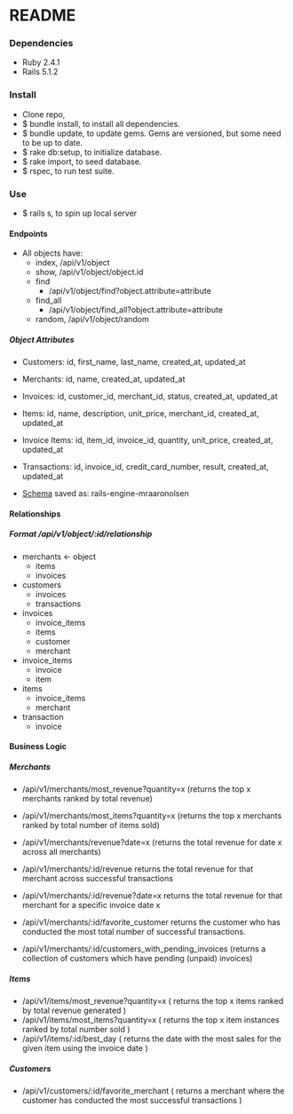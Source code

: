# README
### Dependencies

* Ruby 2.4.1
* Rails 5.1.2

### Install

* Clone repo, 
* $ bundle install, to install all dependencies.
* $ bundle update, to update gems. Gems are versioned, but some need to be up to date.
* $ rake db:setup, to initialize database.
* $ rake import, to seed database.
* $ rspec, to run test suite.

### Use

* $ rails s, to spin up local server

#### Endpoints

  * All objects have:
    * index, /api/v1/object
    * show, /api/v1/object/object.id
    * find
      * /api/v1/object/find?object.attribute=attribute
    * find_all
      * /api/v1/object/find_all?object.attribute=attribute
    * random, /api/v1/object/random
    
##### Object Attributes

 * Customers: id, first_name, last_name, created_at, updated_at
 * Merchants: id, name, created_at, updated_at
 * Invoices: id, customer_id, merchant_id, status, created_at, updated_at
 * Items: id, name, description, unit_price, merchant_id, created_at, updated_at
 * Invoice Items: id, item_id, invoice_id, quantity, unit_price, created_at, updated_at
 * Transactions: id, invoice_id, credit_card_number, result, created_at, updated_at

 * [Schema](http://ondras.zarovi.cz/sql/demo/) saved as: rails-engine-mraaronolsen
  
#### Relationships
##### Format /api/v1/object/:id/relationship
 
  * merchants <- object
    * items
    * invoices
  * customers
    * invoices
    * transactions
  * invoices
    * invoice_items
    * items
    * customer
    * merchant
  * invoice_items
    * invoice
    * item
  * items
    * invoice_items
    * merchant
  * transaction
    * invoice

#### Business Logic

##### Merchants
 * /api/v1/merchants/most_revenue?quantity=x (returns the top x merchants ranked by total revenue)
 * /api/v1/merchants/most_items?quantity=x (returns the top x merchants ranked by total number of items sold)
 * /api/v1/merchants/revenue?date=x (returns the total revenue for date x across all merchants)

 * /api/v1/merchants/:id/revenue returns the total revenue for that merchant across successful transactions
 * /api/v1/merchants/:id/revenue?date=x returns the total revenue for that merchant for a specific invoice date x
 * /api/v1/merchants/:id/favorite_customer returns the customer who has conducted the most total number of successful transactions.
 * /api/v1/merchants/:id/customers_with_pending_invoices (returns a collection of customers which have pending (unpaid) invoices)
  
##### Items
 * /api/v1/items/most_revenue?quantity=x ( returns the top x items ranked by total revenue generated )
 * /api/v1/items/most_items?quantity=x ( returns the top x item instances ranked by total number sold )
 * /api/v1/items/:id/best_day ( returns the date with the most sales for the given item using the invoice date )
   
##### Customers
 * /api/v1/customers/:id/favorite_merchant ( returns a merchant where the customer has conducted the most successful transactions )
